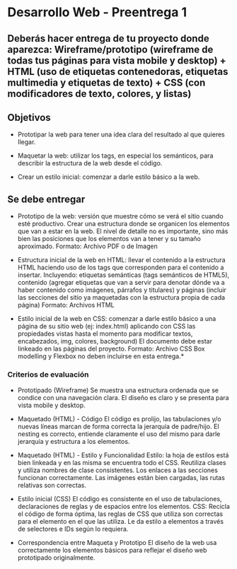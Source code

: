 # Desarrollo Web - Preentrega 1

## Deberás hacer entrega de tu proyecto donde aparezca: Wireframe/prototipo (wireframe de todas tus páginas para vista mobile y desktop) + HTML (uso de etiquetas contenedoras, etiquetas multimedia y etiquetas de texto) + CSS (con modificadores de texto, colores, y listas)

## Objetivos
+ Prototipar la web para tener una idea clara del resultado al que quieres llegar.

+ Maquetar la web: utilizar los tags, en especial los semánticos, para describir la estructura de la web desde el código.

+ Crear un estilo inicial: comenzar a darle estilo básico a la web.

## Se debe entregar
+ Prototipo de la web: versión que muestre cómo se verá el sitio cuando esté productivo. Crear una estructura donde se organicen los elementos que van a estar en la web. El nivel de detalle no es importante, sino más bien las posiciones que los elementos van a tener y su tamaño aproximado. Formato: Archivo PDF o de Imagen

+ Estructura inicial de la web en HTML: llevar el contenido a la estructura HTML haciendo uso de los tags que corresponden para el contenido a insertar. Incluyendo: etiquetas semánticas (tags semánticos de HTML5), contenido (agregar etiquetas que van a servir para denotar dónde va a haber contenido como imágenes, párrafos y titulares) y páginas (incluir las secciones del sitio ya maquetadas con la estructura propia de cada página) Formato: Archivos HTML

+ Estilo inicial de la web en CSS: comenzar a darle estilo básico a una página de su sitio web (ej: index.html) aplicando con CSS las propiedades vistas hasta el momento para modificar textos, encabezados, img, colores, background) El documento debe estar linkeado en las páginas del proyecto. Formato: Archivo CSS Box modelling y Flexbox no deben incluirse en esta entrega.*

### Criterios de evaluación
+ Prototipado (Wireframe) Se muestra una estructura ordenada que se condice con una navegación clara. El diseño es claro y se presenta para vista mobile y desktop.

+ Maquetado (HTML) - Código El código es prolijo, las tabulaciones y/o nuevas líneas marcan de forma correcta la jerarquía de padre/hijo. El nesting es correcto, entiende claramente el uso del mismo para darle jerarquía y estructura a los elementos.

+ Maquetado (HTML) - Estilo y Funcionalidad Estilo: la hoja de estilos está bien linkeada y en las misma se encuentra todo el CSS. Reutiliza clases y utiliza nombres de clase consistentes. Los enlaces a las secciones funcionan correctamente. Las imágenes están bien cargadas, las rutas relativas son correctas.

+ Estilo inicial (CSS) El código es consistente en el uso de tabulaciones, declaraciones de reglas y de espacios entre los elementos. CSS: Recicla el código de forma óptima, las reglas de CSS que utiliza son correctas para el elemento en el que las utiliza. Le da estilo a elementos a través de selectores e IDs según lo requiera.

+ Correspondencia entre Maqueta y Prototipo El diseño de la web usa correctamente los elementos básicos para reflejar el diseño web prototipado originalmente.
